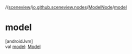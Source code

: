 //[sceneview](../../../index.md)/[io.github.sceneview.nodes](../index.md)/[ModelNode](index.md)/[model](model.md)

# model

[androidJvm]\
val [model](model.md): [Model](../../io.github.sceneview.model/index.md#1227607086%2FClasslikes%2F-1571379623)
